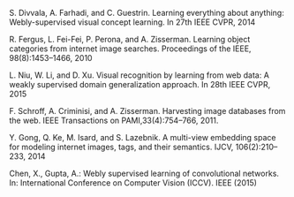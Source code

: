 S. Divvala, A. Farhadi, and C. Guestrin. Learning everything about anything: Webly-supervised visual concept learning. In 27th IEEE CVPR, 2014

R. Fergus, L. Fei-Fei, P. Perona, and A. Zisserman. Learning object categories from internet image searches. Proceedings of the IEEE, 98(8):1453–1466, 2010

L. Niu, W. Li, and D. Xu. Visual recognition by learning from web data: A weakly supervised domain generalization approach. In 28th IEEE CVPR, 2015

F. Schroff, A. Criminisi, and A. Zisserman. Harvesting image databases from the web. IEEE Transactions on PAMI,33(4):754–766, 2011.

Y. Gong, Q. Ke, M. Isard, and S. Lazebnik. A multi-view embedding space for modeling internet images, tags, and their
semantics. IJCV, 106(2):210–233, 2014

Chen, X., Gupta, A.: Webly supervised learning of convolutional networks. In:
International Conference on Computer Vision (ICCV). IEEE (2015)
